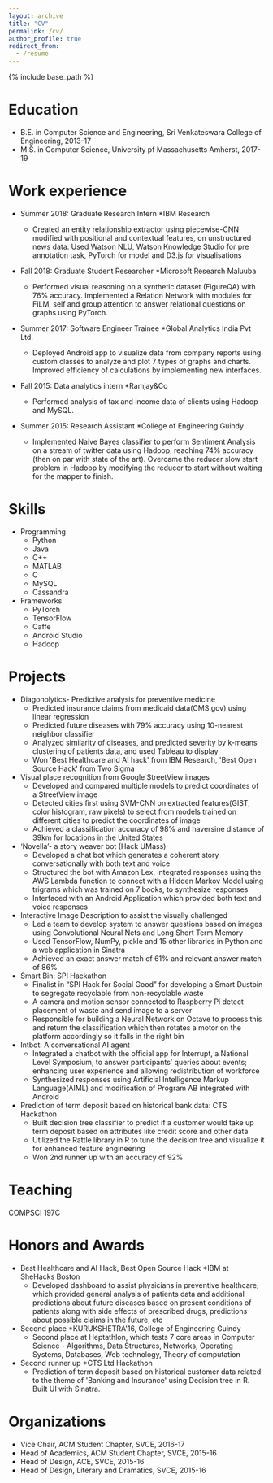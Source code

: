 ```yaml
---
layout: archive
title: "CV"
permalink: /cv/
author_profile: true
redirect_from:
  - /resume
---
```


{% include base_path %}

Education
======
* B.E. in Computer Science and Engineering, Sri Venkateswara College of Engineering, 2013-17
* M.S. in Computer Science, University pf Massachusetts Amherst, 2017-19

Work experience
======
* Summer 2018: Graduate Research Intern
  *IBM Research
  * Created an entity relationship extractor using piecewise-CNN modified with positional and contextual features, on unstructured news data. Used Watson NLU, Watson Knowledge Studio for pre annotation task, PyTorch for model and D3.js for visualisations

* Fall 2018: Graduate Student Researcher
  *Microsoft Research Maluuba
  * Performed visual reasoning on a synthetic dataset (FigureQA) with 76% accuracy. Implemented a Relation Network with modules for FiLM, self and group attention to answer relational questions on graphs using PyTorch.
  
* Summer 2017: Software Engineer Trainee
  *Global Analytics India Pvt Ltd.
  * Deployed Android app to visualize data from company reports using custom classes to analyze and plot 7 types of graphs and charts. Improved efficiency of calculations by implementing new interfaces.
  
* Fall 2015: Data analytics intern
  *Ramjay&Co
  * Performed analysis of tax and income data of clients using Hadoop and MySQL.
  
* Summer 2015: Research Assistant
  *College of Engineering Guindy
  * Implemented Naive Bayes classifier to perform Sentiment Analysis on a stream of twitter data using Hadoop, reaching 74% accuracy (then on par with state of the art). Overcame the reducer slow start problem in Hadoop by modifying the reducer to start without waiting for the mapper to finish.
  
Skills
======
* Programming
  * Python
  * Java
  * C++
  * MATLAB
  * C
  * MySQL
  * Cassandra
* Frameworks
  * PyTorch
  * TensorFlow
  * Caffe
  * Android Studio
  * Hadoop
  
  
Projects
======
* Diagonolytics- Predictive analysis for preventive medicine
  * Predicted insurance claims from medicaid data(CMS.gov) using linear regression
  * Predicted future diseases with 79% accuracy using 10-nearest neighbor classifier
  * Analyzed similarity of diseases, and predicted severity by k-means clustering of patients data, and used Tableau to display
  * Won 'Best Healthcare and AI hack' from IBM Research, 'Best Open Source Hack' from Two Sigma
* Visual place recognition from Google StreetView images
  * Developed and compared multiple models to predict coordinates of a StreetView image
  * Detected cities first using SVM-CNN on extracted features(GIST, color histogram, raw pixels) to select from models trained on different cities to predict the coordinates of image
  * Achieved a classification accuracy of 98% and haversine distance of 39km for locations in the United States
* ‘Novella’- a story weaver bot (Hack UMass)
  * Developed a chat bot which generates a coherent story conversationally with both text and voice
  * Structured the bot with Amazon Lex, integrated responses using the AWS Lambda function to connect with a Hidden Markov Model using trigrams which was trained on 7 books, to synthesize responses
  * Interfaced with an Android Application which provided both text and voice responses
* Interactive Image Description to assist the visually challenged
  * Led a team to develop system to answer questions based on images using Convolutional Neural Nets and Long Short Term Memory
  * Used TensorFlow, NumPy, pickle and 15 other libraries in Python and a web application in Sinatra
  * Achieved an exact answer match of 61% and relevant answer match of 86%
* Smart Bin: SPI Hackathon
  * Finalist in “SPI Hack for Social Good” for developing a Smart Dustbin to segregate recyclable from non-recyclable waste
  * A camera and motion sensor connected to Raspberry Pi detect placement of waste and send image to a server
  * Responsible for building a Neural Network on Octave to process this and return the classification which then rotates a motor on the platform accordingly so it falls in the right bin
* Intbot: A conversational AI agent
  * Integrated a chatbot with the official app for Interrupt, a National Level Symposium, to answer participants’ queries about events; enhancing user experience and allowing redistribution of workforce
  * Synthesized responses using Artificial Intelligence Markup Language(AIML) and modification of Program AB integrated with Android
* Prediction of term deposit based on historical bank data: CTS Hackathon
  * Built decision tree classifier to predict if a customer would take up term deposit based on attributes like credit score and other data
  * Utilized the Rattle library in R to tune the decision tree and visualize it for enhanced feature engineering
  * Won 2nd runner up with an accuracy of 92%
  
Teaching
======
 COMPSCI 197C
  
Honors and Awards
======
* Best Healthcare and AI Hack, Best Open Source Hack
  *IBM at SheHacks Boston
  * Developed dashboard to assist physicians in preventive healthcare, which provided general analysis of patients data and additional predictions about future diseases based on present conditions of patients along with side effects of prescribed drugs, predictions about possible claims in the future, etc
* Second place
  *KURUKSHETRA'16, College of Engineering Guindy
  * Second place at Heptathlon, which tests 7 core areas in Computer Science - Algorithms, Data Structures, Networks, Operating Systems, Databases, Web technology, Theory of computation
* Second runner up
  *CTS Ltd Hackathon
  * Prediction of term deposit based on historical customer data related to the theme of 'Banking and Insurance' using Decision tree in R. Built UI with Sinatra.


Organizations
=====
* Vice Chair, ACM Student Chapter, SVCE, 2016-17
* Head of Academics, ACM Student Chapter, SVCE, 2015-16
* Head of Design, ACE, SVCE, 2015-16
* Head of Design, Literary and Dramatics, SVCE, 2015-16
